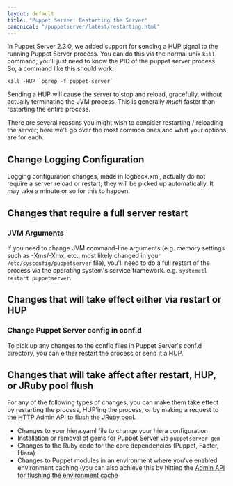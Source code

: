 ```yaml
---
layout: default
title: "Puppet Server: Restarting the Server"
canonical: "/puppetserver/latest/restarting.html"
---
```


In Puppet Server 2.3.0, we added support for sending a HUP signal to the running
Puppet Server process.  You can do this via the normal unix `kill` command; you'll
just need to know the PID of the puppet server process.  So, a command like this
should work:

    kill -HUP `pgrep -f puppet-server`

Sending a HUP will cause the server to stop and reload, gracefully, without actually
terminating the JVM process.  This is generally *much* faster than restarting the
entire process.

There are several reasons you might wish to consider restarting / reloading the
server; here we'll go over the most common ones and what your options are for each.

## Change Logging Configuration

Logging configuration changes, made in logback.xml, actually do not require a
server reload or restart; they will be picked up automatically.  It may take
a minute or so for this to happen.

## Changes that require a full server restart

### JVM Arguments

If you need to change JVM command-line arguments (e.g. memory settings such as
-Xms/-Xmx, etc., most likely changed in your `/etc/sysconfig/puppetserver` file),
you'll need to do a full restart of the process via the operating
system's service framework.  e.g. `systemctl restart puppetserver`.

## Changes that will take effect either via restart or HUP

### Change Puppet Server config in conf.d

To pick up any changes to the config files in Puppet Server's conf.d directory,
you can either restart the process or send it a HUP.

## Changes that will take affect after restart, HUP, or JRuby pool flush

For any of the following types of changes, you can make them take effect by
restarting the process, HUP'ing the process, or by making a request to the
[HTTP Admin API to flush the JRuby pool](./admin-api/v1/jruby-pool.html).

* Changes to your hiera.yaml file to change your hiera configuration
* Installation or removal of gems for Puppet Server via `puppetserver gem`
* Changes to the Ruby code for the core dependencies (Puppet, Facter, Hiera)
* Changes to Puppet modules in an environment where you've enabled environment
  caching (you can also achieve this by hitting the
  [Admin API for flushing the environment cache](./admin-api/v1/environment-cache.html)